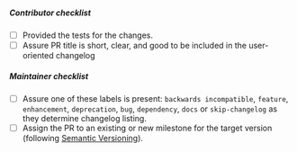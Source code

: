 <!--- Describe the changes here. --->

##### Contributor checklist

- [ ] Provided the tests for the changes.
- [ ] Assure PR title is short, clear, and good to be included in the user-oriented changelog

##### Maintainer checklist

- [ ] Assure one of these labels is present: `backwards incompatible`, `feature`, `enhancement`, `deprecation`, `bug`, `dependency`, `docs` or `skip-changelog` as they determine changelog listing.
- [ ] Assign the PR to an existing or new milestone for the target version (following [Semantic Versioning](https://blog.versioneye.com/2014/01/16/semantic-versioning/)).
